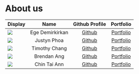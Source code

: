 # About us

| Display                                             |      Name       |              Github Profile               |             Portfolio             |
| --------------------------------------------------- |:---------------:|:-----------------------------------------:| :-------------------------------: |
| ![](https://via.placeholder.com/100.png?text=Photo) | Ege Demirkirkan | [Github](https://github.com/edemirkirkan) | [Portfolio](docs/team/johndoe.md) |
| ![](https://via.placeholder.com/100.png?text=Photo) |   Justyn Phoa   | [Github](https://github.com/mafpovbul)    | [Portfolio](docs/team/mafpovbul.md) |
| ![](https://via.placeholder.com/100.png?text=Photo) |  Timothy Chang  |  [Github](https://github.com/timchang27)  | [Portfolio](team/timchang27.md) |
| ![](https://via.placeholder.com/100.png?text=Photo) |   Brendan Ang   |    [Github](https://github.com/bbawj)     | [Portfolio](docs/team/brendan.md) |
| ![](https://via.placeholder.com/100.png?text=Photo) |  Chin Tai Ann   |  [Github](https://github.com/chintaiann)  | [Portfolio](team/chintaiann.md) |
